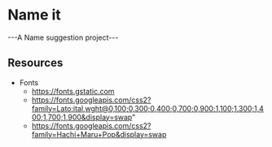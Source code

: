 # Name it

---A Name suggestion project---

## Resources

- Fonts
  - <a href="https://fonts.gstatic.com" />https://fonts.gstatic.com</a>
  - <a href="https://fonts.googleapis.com/css2?family=Lato:ital,wght@0,100;0,300;0,400;0,700;0,900;1,100;1,300;1,400;1,700;1,900&display=swap" >https://fonts.googleapis.com/css2?family=Lato:ital,wght@0,100;0,300;0,400;0,700;0,900;1,100;1,300;1,400;1,700;1,900&display=swap" <a/>
  - <a href="https://fonts.googleapis.com/css2?family=Hachi+Maru+Pop&display=swap">https://fonts.googleapis.com/css2?family=Hachi+Maru+Pop&display=swap <a/>
